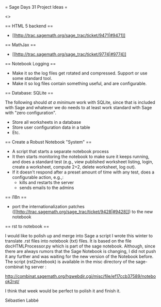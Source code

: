 = Sage Days 31 Project Ideas =

<<TableOfContents>>

== HTML 5 backend ==
 * [[http://trac.sagemath.org/sage_trac/ticket/9471|#9471]]


== MathJax ==
 * [[http://trac.sagemath.org/sage_trac/ticket/9774|#9774]]


== Notebook Logging ==
 * Make it so the log files get rotated and compressed.  Support or use some standard tool.
 * Make it so log files contain something useful, and are configurable.

== Database: SQLite ==

The following should *at a minimum* work with SQLite, since that is included with Sage and whatever we do needs to at least work standard with Sage with "zero configuration". 

 * Store all worksheets in a database
 * Store user configuration data in a table
 * Etc.

== Create a Robust Notebook "System" ==
 * A script that starts a separate notebook process
 * It then starts monitoring the notebook to make sure it keeps running, and does a standard test (e.g., view published worksheet listing, login, create a worksheet, compute 2+2, delete worksheet, log out). 
 * If it doesn't respond after a preset amount of time with any test, does a configurable action, e.g.,:
     * kills and restarts the server
     * sends emails to the admins

== i18n ==
 * port the internationalization patches ([[http://trac.sagemath.org/sage_trac/ticket/9428|#9428]]) to the new notebook

== rst to notebook ==

I would like to polish up and merge into Sage a script I wrote this
winter to translate .rst files into notebook (txt) files. It is based
on the file docHTMLProcessor.py which is part of the sage notebook.
Although, since there are always rumors that the Sage Notebook is
changing, I did not push it any further and was waiting for the new
version of the Notebook before. The script (rst2notebook) is available
in the misc directory of the sage-combinat hg server :

http://combinat.sagemath.org/hgwebdir.cgi/misc/file/ef17ccb37589/notebook2rst/

I think that week would be perfect to polish it and finish it.

Sébastien Labbé
